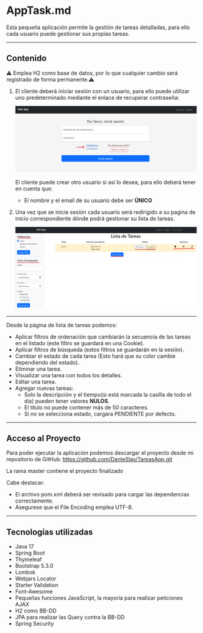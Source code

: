 # AppTask.md

Esta pequeña aplicación permite la gestión de tareas detalladas, para ello cada usuario puede gestionar sus propias tareas.

---

## **Contenido**

<aside>
⚠️ Emplea H2 como base de datos, por lo que cualquier cambio será registrado de forma permanente.⚠️

</aside>

1. El cliente deberá iniciar sesión con un usuario, para ello puede utilizar uno predeterminado mediante el enlace de recuperar contraseña:
    
    ![userAdmin.png](src/main/resources/screenshots/userAdmin.png)
    
    El cliente puede crear otro usuario si así lo desea, para ello deberá tener en cuenta que:
    
    - El nombre y el email de su usuario debe ser **ÚNICO**
    

2. Una vez que se inicie sesión cada usuario será redirigido a su pagina de inicio correspondiente dónde podrá gestionar su lista de tareas.
    
    ![index.png](src/main/resources/screenshots/index.png)
    
---

Desde la página de lista de tareas podemos:
- Aplicar filtros de ordenación que cambiarán la secuencia de las tareas en el listado (este filtro se guardará en una Cookie).
- Aplicar filtros de búsqueda (estos filtros se guardarán en la sesión). 
- Cambiar el estado de cada tarea (Esto hará que su color cambie dependiendo del estado).
- Eliminar una tarea.
- Visualizar una tarea con todos los detalles.
- Editar una tarea.
- Agregar nuevas tareas:
    - Solo la descripción y el tiempo(si está marcada la casilla de todo el día) pueden tener valores **NULOS**.
    - El título no puede contener más de 50 caracteres.
    - Si no se selecciona estado, cargara PENDIENTE por defecto.
---

## Acceso al Proyecto

Para poder ejecutar la aplicación podemos descargar el proyecto desde mi repositorio de GitHub: https://github.com/DanteSlay/TareasApp.git 

La rama master contiene el proyecto finalizado

Cabe destacar:

- El archivo pom.xml deberá ser revisado para cargar las dependencias correctamente.
- Asegurese que el File Encoding emplea UTF-8.

---

## Tecnologías utilizadas

- Java 17
- Spring Boot
- Thymeleaf
- Bootstrap 5.3.0
- Lombok
- Webjars Locator
- Starter Validation
- Font-Awesome
- Pequeñas funciones JavaScript, la mayoría para realizar peticiones AJAX
- H2 como BB-DD
- JPA para realizar las Query contra la BB-DD
- Spring Security
